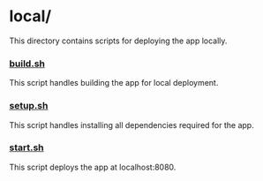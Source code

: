 # local/

This directory contains scripts for deploying the app locally.

### [build.sh](build.sh)
This script handles building the app for local deployment.

### [setup.sh](setup.sh)
This script handles installing all dependencies required for the app.

### [start.sh](start.sh)
This script deploys the app at localhost:8080.